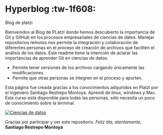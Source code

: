 # Hyperblog :tw-1f608:
Blog de platzi

Bienvenidos al Blog de PLatzi donde hemos descubierto la importancia de Git y GitHub en los procesos empresariales de ciencias de datos. Manejar repositorios remotos nos permite la integración y colaboración de diferentes personas en el proceso de creación de archivos que faciliten el análisis de los datos. Este readme tiene la intención de aclarar las importancias de aprender Git en ciencias de datos:
- Permite tener versiones de los archivos cargando únicamente las modificaciones.
- Permite que otras personas se integren en el proceso y aporten.

Esta página fue creada gracias a los conocimientos adquiridos en Platzi por el ingeniero Santiago Restrepo Montoya. Aprendí de linux, windows y Mac. Este curso está disponible para todas las personas, sólo necesita un poco de conocimiento sobre la terminal. 

[![Ciencias de datos ](cien1 "Ciencias de datos ")](https://www.google.com/search?q=data+science&source=lnms&tbm=isch&sa=X&ved=2ahUKEwjm4_HWkO_3AhUFQjABHXt8ALUQ_AUoAXoECAIQAw&biw=986&bih=754&dpr=1.25#imgrc=ld3o2sbg1WhvjM "Ciencias de datos ")

Gracias por participar y ver este repositorio.
*Feliz día, atentamente,*
**Santiago Restrepo Montoya**